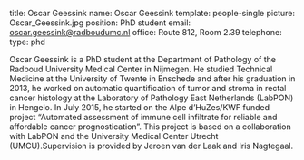 title: Oscar Geessink
name: Oscar Geessink
template: people-single
picture: Oscar_Geessink.jpg
position: PhD student
email: oscar.geessink@radboudumc.nl
office: Route 812, Room 2.39
telephone:
type: phd

Oscar Geessink is a PhD student at the Department of Pathology of the Radboud University Medical Center in Nijmegen. He studied Technical Medicine at the University of Twente in Enschede and after his graduation in 2013, he worked on automatic quantification of tumor and stroma in rectal cancer histology at the Laboratory of Pathology East Netherlands (LabPON) in Hengelo. In July 2015, he started on the Alpe d’HuZes/KWF funded project “Automated assessment of immune cell infiltrate for reliable and affordable cancer prognostication”. This project is based on a collaboration with LabPON and the University Medical Center Utrecht (UMCU).Supervision is provided by Jeroen van der Laak and Iris Nagtegaal.
